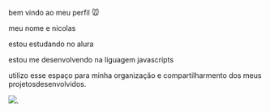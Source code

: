 bem vindo ao meu perfil 🐭

meu nome e nicolas

estou estudando no alura

estou me desenvolvendo na liguagem javascripts

utilizo esse espaço para minha organização e compartilharmento dos meus projetosdesenvolvidos.

![](https://media.tenor.com/HSFmj0vF34YAAAAj/palmeiras-libertadores.gif).
